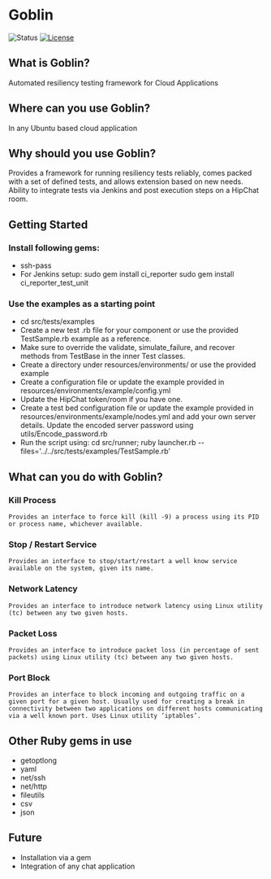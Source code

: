 Goblin
==============

![Status](https://img.shields.io/badge/status-beta-blue.svg?style=flat)
[![License](https://img.shields.io/badge/license-Apache-green.svg?style=flat)](http://git.bluejeansnet.com/amaurya/goblin_utils/blob/master/LICENSE)

What is Goblin?
--------------
Automated resiliency testing framework for Cloud Applications

Where can you use Goblin?
--------------
In any Ubuntu based cloud application

Why should you use Goblin?
--------------
Provides a framework for running resiliency tests reliably, comes packed with a set of defined tests, and allows extension based on new needs. Ability to integrate tests via Jenkins and post execution steps on a HipChat room.

Getting Started
--------------

### Install following gems:

- ssh-pass
- For Jenkins setup:
 	sudo gem install ci_reporter
 	sudo gem install ci_reporter_test_unit
 	
### Use the examples as a starting point

- cd src/tests/examples
- Create a new test .rb file for your component or use the provided TestSample.rb example as a reference.
- Make sure to override the validate, simulate_failure, and recover methods from TestBase in the inner Test classes.
- Create a directory under resources/environments/ or use the provided example
- Create a configuration file or update the example provided in resources/environments/example/config.yml
- Update the HipChat token/room if you have one.
- Create a test bed configuration file or update the example provided in resources/environments/example/nodes.yml and add your own server details. Update the encoded server password using utils/Encode_password.rb
- Run the script using: cd src/runner; ruby launcher.rb --files='../../src/tests/examples/TestSample.rb'

What can you do with Goblin?
--------------

### Kill Process
	Provides an interface to force kill (kill -9) a process using its PID or process name, whichever available.

### Stop / Restart Service
	Provides an interface to stop/start/restart a well know service available on the system, given its name. 

### Network Latency
	Provides an interface to introduce network latency using Linux utility (tc) between any two given hosts.

### Packet Loss
	Provides an interface to introduce packet loss (in percentage of sent packets) using Linux utility (tc) between any two given hosts.

### Port Block
	Provides an interface to block incoming and outgoing traffic on a given port for a given host. Usually used for creating a break in connectivity between two applications on different hosts communicating via a well known port. Uses Linux utility ‘iptables’.

Other Ruby gems in use
--------------
- getoptlong
- yaml
- net/ssh
- net/http
- fileutils
- csv
- json

Future
--------------
- Installation via a gem
- Integration of any chat application